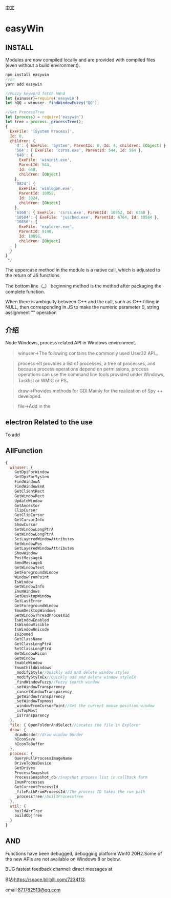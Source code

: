 [中文](./README_CH.md)

# easyWin

## INSTALL

Modules are now compiled locally and are provided with compiled files (even without a build environment).

```javascript
npm install easywin 
//or
yarn add easywin

//Fuzzy keyword fetch hWnd
let {winuser}=require('easywin')
let hQQ = winuser._findWindowFuzzy("QQ");

//Get ProcessTree
let {process} = require('easywin')
let tree = process._processTree();
{
  ExeFile: '[System Process]',
  Id: 0,
  children: {
    '4': { ExeFile: 'System', ParentId: 0, Id: 4, children: [Object] },
    '564': { ExeFile: 'csrss.exe', ParentId: 544, Id: 564 },
    '648': {
      ExeFile: 'wininit.exe',
      ParentId: 544,
      Id: 648,
      children: [Object]
    },
    '3824': {
      ExeFile: 'winlogon.exe',
      ParentId: 10952,
      Id: 3824,
      children: [Object]
    },
    '6360': { ExeFile: 'csrss.exe', ParentId: 10952, Id: 6360 },
    '10584': { ExeFile: 'jusched.exe', ParentId: 6764, Id: 10584 },
    '10856': {
      ExeFile: 'explorer.exe',
      ParentId: 9148,
      Id: 10856,
      children: [Object]
    }
  }
}
 */
```

The uppercase method in the module is a native call, which is adjusted to the return of JS functions

The bottom line（_） beginning method is the method after packaging the complete function.

When there is ambiguity between C++ and the call, such as C++ filling in NULL, then corresponding in JS to make the numeric parameter 0, string assignment "" operation

## 介绍
Node Windows, process related API in Windows environment.

>winuser->The following contains the commonly used User32 API.。

>process->It provides a list of processes, a tree of processes, and because process operations depend on permissions, process operations can use the command line tools provided under Windows, Tasklist or WMIC or PS。

>draw->Provides methods for GDI.Mainly for the realization of Spy ++ developed.

>file->Add in the

## electron Related to the use

To add

## AllFunction

```javascript
{
  winuser: {
    GetDpiForWindow
    GetDpiForSystem
    FindWindowA
    FindWindowExA
    GetClientRect
    GetWindowRect
    UpdateWindow
    GetAncestor
    ClipCursor
    GetClipCursor
    GetCursorInfo
    ShowCursor
    SetWindowLongPtrA
    GetWindowLongPtrA
    SetLayeredWindowAttributes
    SetWindowPos
    GetLayeredWindowAttributes
    ShowWindow
    PostMessageA
    SendMessageA
    GetWindowText
    SetForegroundWindow
    WindowFromPoint
    IsWindow
    GetWindowInfo
    EnumWindows
    GetDesktopWindow
    GetLastError
    GetForegroundWindow
    EnumDesktopWindows
    GetWindowThreadProcessId
    IsWindowEnabled
    IsWindowVisible
    IsWindowUnicode
    IsZoomed
    GetClassName
    GetClassLongPtrA
    SetClassLongPtrA
    GetWindowHicon
    GetWindow
    EnableWindow
    EnumChildWindows
    _modifyStyle//Quickly add and delete window styles
    _modifyStyleEx//Quickly add and delete window styleEX 
    _findWindowFuzzy//Fuzzy search window
    _setWindowTransparency
    _cancelWindowTransparency
    _getWindowTransparency
    _setWindowTopmost
    _windowFromCursorPoint//Get the current mouse position window
    _isTopMost
    _isTransparency
  },
  file: { OpenFolderAndSelect//Locates the file in Explorer
  draw: {
    drawBorder//draw window border
    hIconSave
    hIconToBuffer
  },
  process: {
    QueryFullProcessImageName
    DriveToDosDevice
    GetDrives
    ProcessSnapshot
    ProcessSnapshot_cb//Snapshot process list in callback form
    EnumProcesses
    GetCurrentProcessId
    _filePathFromProcessId//The process ID takes the run path
    _processTree//buildProcessTree
  },
  util: {
    buildArrTree
    buildObjTree
  }
}
```

## AND

Functions have been debugged, debugging platform Win10 20H2.Some of the new APIs are not available on Windows 8 or below.

BUG fastest feedback channel: direct messages at 

B站:https://space.bilibili.com/7234113.

email:871782513@qq.com